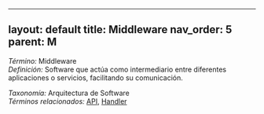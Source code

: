 
---
layout: default
title: Middleware
nav_order: 5
parent: M
---

*Término:* Middleware  
*Definición:* Software que actúa como intermediario entre diferentes aplicaciones o servicios, facilitando su comunicación.

*Taxonomía:* Arquitectura de Software  
*Términos relacionados:* [API](https://maleniski.github.io/diccionario-angl-tec-mx/docs/alfabeticamente/A/api/), [Handler](https://maleniski.github.io/diccionario-angl-tec-mx/docs/alfabeticamente/H/handler/)
